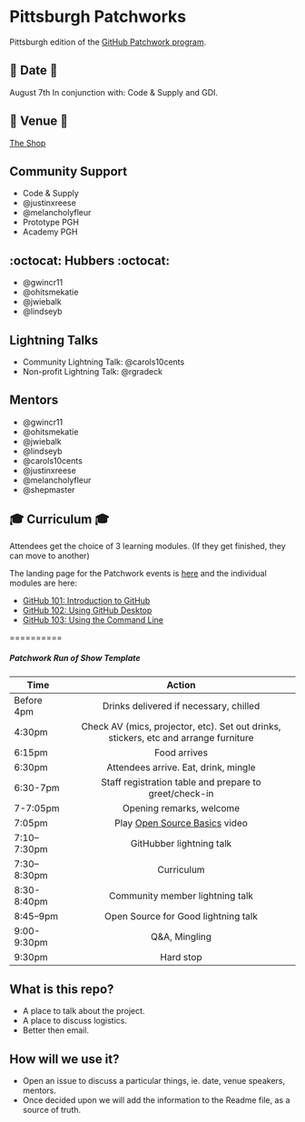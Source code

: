 # Pittsburgh Patchworks

Pittsburgh edition of the [GitHub Patchwork program](http://patchwork.github.io/).

## :calendar: Date :calendar: ##
August 7th
In conjunction with: Code & Supply and GDI.

## :hotel: Venue :hotel: ##
[The Shop](https://www.facebook.com/TheShopPgh/)

## Community Support ##
- Code & Supply
- @justinxreese 
- @melancholyfleur
- Prototype PGH
- Academy PGH

## :octocat: Hubbers :octocat: ##
- @gwincr11
- @ohitsmekatie
- @jwiebalk 
- @lindseyb

## Lightning Talks ##
- Community Lightning Talk: @carols10cents
- Non-profit Lightning Talk: @rgradeck

## Mentors ##
- @gwincr11
- @ohitsmekatie
- @jwiebalk 
- @lindseyb
- @carols10cents
- @justinxreese 
- @melancholyfleur
- @shepmaster

## :mortar_board: Curriculum :mortar_board:

Attendees get the choice of 3 learning modules. (If they get finished, they can move to another)

The landing page for the Patchwork events is [here](https://patchwork.github.io/curriculum) and the individual modules are here:
- [GitHub 101: Introduction to GitHub](https://github.github.com/on-demand/intro-to-github/)
- [GitHub 102: Using GitHub Desktop](https://services.github.com/on-demand/github-desktop/)
- [GitHub 103: Using the Command Line](https://services.github.com/on-demand/github-cli/)


==========

##### Patchwork Run of Show Template

| Time        | Action         | 
| ------------- |:-------------:| 
| Before 4pm  | Drinks delivered if necessary, chilled  |
| 4:30pm      | Check AV (mics, projector, etc).  Set out drinks, stickers, etc and arrange furniture   |   
| 6:15pm | Food arrives  | 
| 6:30pm | Attendees arrive. Eat, drink, mingle |
| 6:30-7pm | Staff registration table and prepare to greet/check-in |
| 7-7:05pm | Opening remarks, welcome |
| 7:05pm | Play [Open Source Basics](https://www.youtube.com/watch?v=Tyd0FO0tko8) video |
| 7:10–7:30pm | GitHubber lightning talk |
| 7:30–8:30pm | Curriculum |
| 8:30-8:40pm | Community member lightning talk |
| 8:45–9pm | Open Source for Good lightning talk |
| 9:00-9:30pm | Q&A, Mingling |
| 9:30pm | Hard stop |


## What is this repo?
* A place to talk about the project.
* A place to discuss logistics.
* Better then email.

## How will we use it?
* Open an issue to discuss a particular things, ie. date, venue speakers, mentors.
* Once decided upon we will add the information to the Readme file, as a source of truth.
